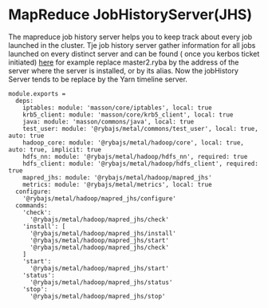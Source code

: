 
# MapReduce JobHistoryServer(JHS)

The mapreduce job history server helps you to keep track about every job launched in the cluster.
Tje job history server gather information for all jobs launched on every distinct server and can be found ( once you kerbos ticket initiated) [here](http://master1.ryba:19888/jobhistory) for example
replace master2.ryba by the address of the server where the server is installed, or by its alias.
Now the jobHistory Server tends to be replace by the Yarn timeline server.


    module.exports =
      deps:
        iptables: module: 'masson/core/iptables', local: true
        krb5_client: module: 'masson/core/krb5_client', local: true
        java: module: 'masson/commons/java', local: true
        test_user: module: '@rybajs/metal/commons/test_user', local: true, auto: true
        hadoop_core: module: '@rybajs/metal/hadoop/core', local: true, auto: true, implicit: true
        hdfs_nn: module: '@rybajs/metal/hadoop/hdfs_nn', required: true
        hdfs_client: module: '@rybajs/metal/hadoop/hdfs_client', required: true
        mapred_jhs: module: '@rybajs/metal/hadoop/mapred_jhs'
        metrics: module: '@rybajs/metal/metrics', local: true
      configure:
        '@rybajs/metal/hadoop/mapred_jhs/configure'
      commands:
        'check':
          '@rybajs/metal/hadoop/mapred_jhs/check'
        'install': [
          '@rybajs/metal/hadoop/mapred_jhs/install'
          '@rybajs/metal/hadoop/mapred_jhs/start'
          '@rybajs/metal/hadoop/mapred_jhs/check'
        ]
        'start':
          '@rybajs/metal/hadoop/mapred_jhs/start'
        'status':
          '@rybajs/metal/hadoop/mapred_jhs/status'
        'stop':
          '@rybajs/metal/hadoop/mapred_jhs/stop'

[druid]: http://druid.io/docs/latest/configuration/hadoop.html
[amb-mr-site]: https://github.com/apache/ambari/blob/trunk/ambari-server/src/main/resources/stacks/HDP/2.3/services/YARN/configuration-mapred/mapred-site.xml
